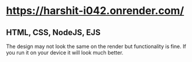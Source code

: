 # https://harshit-i042.onrender.com/
## HTML, CSS, NodeJS, EJS

The design may not look the same on the render but functionality is fine. If you run it on your device  it will look much better.

